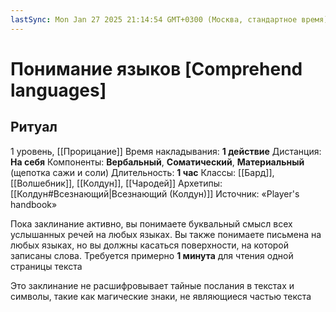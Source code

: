 ```yaml
---
lastSync: Mon Jan 27 2025 21:14:54 GMT+0300 (Москва, стандартное время)
---
```

# Понимание языков [Comprehend languages]
## Ритуал
1 уровень, [[Прорицание]]
Время накладывания: **1 действие**
Дистанция: **На себя**
Компоненты: **Вербальный**, **Соматический**, **Материальный** (щепотка сажи и соли)
Длительность: **1 час**
Классы: [[Бард]], [[Волшебник]], [[Колдун]], [[Чародей]]
Архетипы: [[Колдун#Всезнающий|Всезнающий (Колдун)]]
Источник: «Player's handbook»

Пока заклинание активно, вы понимаете буквальный смысл всех услышанных речей на любых языках. Вы также понимаете письмена на любых языках, но вы должны касаться поверхности, на которой записаны слова. Требуется примерно **1 минута** для чтения одной страницы текста

Это заклинание не расшифровывает тайные послания в текстах и символы, такие как магические знаки, не являющиеся частью текста